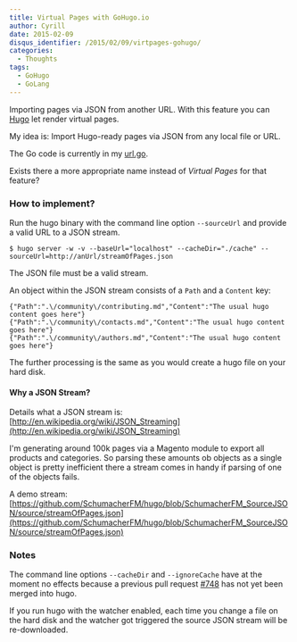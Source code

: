 ```yaml
---
title: Virtual Pages with GoHugo.io
author: Cyrill
date: 2015-02-09
disqus_identifier: /2015/02/09/virtpages-gohugo/
categories:
  - Thoughts
tags:
  - GoHugo
  - GoLang
---
```


Importing pages via JSON from another URL. With this feature you can 
[Hugo](http://gohugo.io) let render virtual pages.

<!--more-->

My idea is: Import Hugo-ready pages via JSON from any local file or URL.

The Go code is currently in my [url.go](https://github.com/SchumacherFM/hugo/blob/SchumacherFM_SourceJSON/source/url.go#L69).

Exists there a more appropriate name instead of *Virtual Pages* for that feature?

### How to implement?

Run the hugo binary with the command line option `--sourceUrl` and provide
a valid URL to a JSON stream.

```
$ hugo server -w -v --baseUrl="localhost" --cacheDir="./cache" --sourceUrl=http://anUrl/streamOfPages.json
```

The JSON file must be a valid stream. 

An object within the JSON stream consists of a `Path` and a `Content` key:

```
{"Path":".\/community\/contributing.md","Content":"The usual hugo content goes here"}
{"Path":".\/community\/contacts.md","Content":"The usual hugo content goes here"}
{"Path":".\/community\/authors.md","Content":"The usual hugo content goes here"}
```

The further processing is the same as you would create a hugo file on your hard disk.

#### Why a JSON Stream?

Details what a JSON stream is: [http://en.wikipedia.org/wiki/JSON_Streaming](http://en.wikipedia.org/wiki/JSON_Streaming)

I'm generating around 100k pages via a Magento module to export all products and categories.
So parsing these amounts ob objects as a single object is pretty inefficient there a stream comes 
in handy if parsing of one of the objects fails.

A demo stream: [https://github.com/SchumacherFM/hugo/blob/SchumacherFM_SourceJSON/source/streamOfPages.json](https://github.com/SchumacherFM/hugo/blob/SchumacherFM_SourceJSON/source/streamOfPages.json)

### Notes

The command line options `--cacheDir` and `--ignoreCache` have at the moment no effects because a previous
pull request [#748](https://github.com/spf13/hugo/pull/748) has not yet been merged into hugo.

If you run hugo with the watcher enabled, each time you change a file on the hard disk and
the watcher got triggered the source JSON stream will be re-downloaded.


